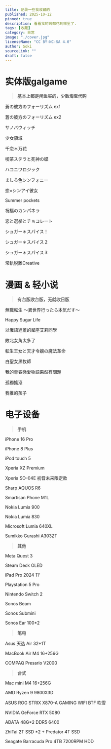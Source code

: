 ```yaml
---
title: 记录一些我收藏的
published: 2025-10-12
pinned: true
description: 看看我的钱都花到哪里了.
tags: [收藏]
category: 日常
image: "./cover.jpg"
licenseName: "CC BY-NC-SA 4.0"
author: Soki
sourceLink: ""
draft: false
---
```


# 实体版galgame

> **基本上都是闲鱼买的，少数淘宝代购**

蒼の彼方のフォーリズム ex1 

蒼の彼方のフォーリズム ex2 

サノバウィッチ  

少女領域  

千恋＊万花  

喫茶ステラと死神の蝶  

ハコニワロジック  

ましろ色シンフォニー  

恋×シンアイ彼女  

Summer pockets

祝福のカンパネラ  

恋と選挙とチョコレート  

シュガー＊スパイス！   

シュガー＊スパイス２   

シュガー＊スパイス３   

常軌脱離Creative 


# 漫画 & 轻小说

> **有台版收台版，无就收日版**

無職転生 〜異世界行ったら本気だす〜

Happy Sugar Life

以俄語遮羞的鄰座艾莉同學

敗北女角太多了

転生王女と天才令嬢の魔法革命

白聖女黑牧師

我的青春戀愛物語果然有問題

孤獨搖滾

我推的孩子

# 电子设备

> **手机**


iPhone 16 Pro 


iPhone 8 Plus 


iPod touch 5 


Xperia XZ Premium 


Xperia SO-04E 初音未来限定款


Sharp AQUOS R6 

Smartisan Phone M1L

Nokia Lumia 900

Nokia Lumia 830

Microsoft Lumia 640XL

Sumikko Gurashi A303ZT

> **其他**

Meta Quest 3

Steam Deck OLED

iPad Pro 2024 11‘

Playstation 5 Pro

Nintendo Switch 2

Sonos Beam

Sonos Submini

Sonos Ear 100*2

> **笔电**


Asus 天选 Air 32+1T


MacBook Air M4 16+256G


COMPAQ Presario V2000

> **台式**

Mac mini M4 16+256G

AMD Ryzen 9 9800X3D

ASUS ROG STRIX X870-A GAMING WIFI BTF 吹雪

NVIDIA GeForce RTX 5080

ADATA 48G*2 DDR5 6400

ZhiTai 2T SSD *2 + Predator 4T SSD

Seagate Barracuda Pro 4TB 7200RPM HDD


